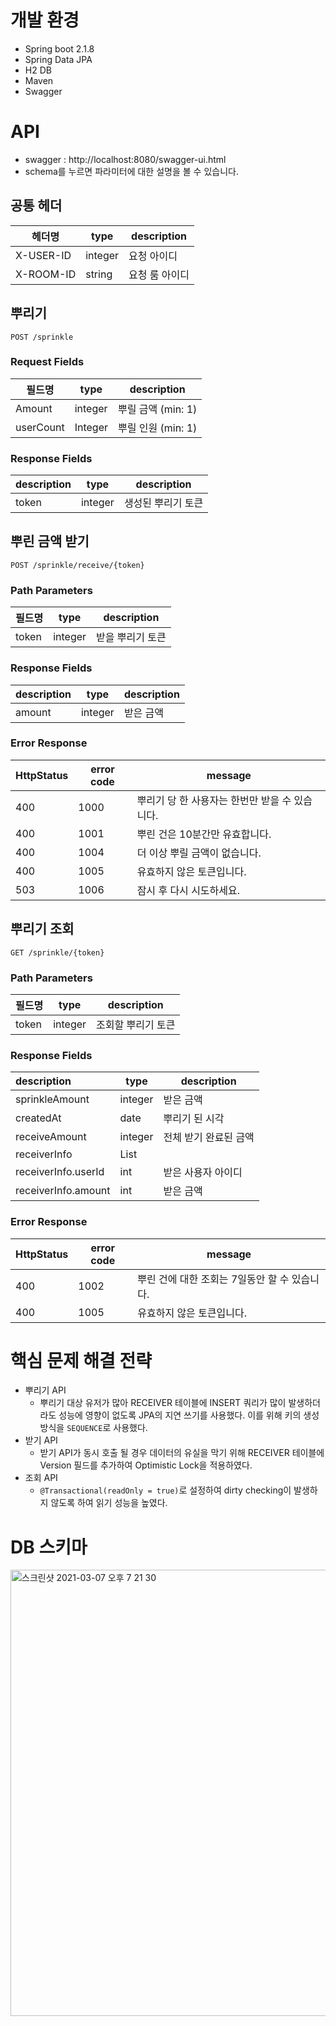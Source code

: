 # 개발 환경
- Spring boot 2.1.8
- Spring Data JPA
- H2 DB
- Maven
- Swagger

# API
- swagger : http://localhost:8080/swagger-ui.html
- schema를 누르면 파라미터에 대한 설명을 볼 수 있습니다.

## 공통 헤더

| 헤더명    | type    | description    |
| --------- | ------- | -------------- |
| X-USER-ID | integer | 요청 아이디    |
| X-ROOM-ID | string  | 요청 룸 아이디 |



## 뿌리기

```
POST /sprinkle
```

### Request Fields

| 필드명    | type    | description        |
| --------- | ------- | ------------------ |
| Amount    | integer | 뿌릴 금액 (min: 1) |
| userCount | Integer | 뿌릴 인원 (min: 1) |

### Response Fields

| description | type    | description        |
| :---------- | ------- | ------------------ |
| token       | integer | 생성된 뿌리기 토큰 |



## 뿌린 금액 받기

```
POST /sprinkle/receive/{token}
```

### Path Parameters

| 필드명 | type    | description      |
| ------ | ------- | ---------------- |
| token  | integer | 받을 뿌리기 토큰 |

### Response Fields

| description | type    | description |
| :---------- | ------- | ----------- |
| amount      | integer | 받은 금액   |

### Error Response

| HttpStatus | error code | message                                        |
| ---------- | ---------- | ---------------------------------------------- |
| 400        | 1000       | 뿌리기 당 한 사용자는 한번만 받을 수 있습니다. |
| 400        | 1001       | 뿌린 건은 10분간만 유효합니다.                 |
| 400        | 1004       | 더 이상 뿌릴 금액이 없습니다.                  |
| 400        | 1005       | 유효하지 않은 토큰입니다.                      |
| 503        | 1006       | 잠시 후 다시 시도하세요.                       |



## 뿌리기 조회

```
GET /sprinkle/{token}
```

### Path Parameters

| 필드명 | type    | description        |
| ------ | ------- | ------------------ |
| token  | integer | 조회할 뿌리기 토큰 |

### Response Fields

| description         | type    | description           |
| :------------------ | ------- | --------------------- |
| sprinkleAmount      | integer | 받은 금액             |
| createdAt           | date    | 뿌리기 된 시각        |
| receiveAmount       | integer | 전체 받기 완료된 금액 |
| receiverInfo        | List    |                       |
| receiverInfo.userId | int     | 받은 사용자 아이디    |
| receiverInfo.amount | int     | 받은 금액             |

### Error Response

| HttpStatus | error code | message                                       |
| ---------- | ---------- | --------------------------------------------- |
| 400        | 1002       | 뿌린 건에 대한 조회는 7일동안 할 수 있습니다. |
| 400        | 1005       | 유효하지 않은 토큰입니다.                     |



# 핵심 문제 해결 전략
- 뿌리기 API
  - 뿌리기 대상 유저가 많아 RECEIVER 테이블에 INSERT 쿼리가 많이 발생하더라도 성능에 영향이 없도록 JPA의 지연 쓰기를 사용했다. 이를 위해 키의 생성 방식을 `SEQUENCE`로 사용했다.
- 받기 API
  - 받기 API가 동시 호출 될 경우 데이터의 유실을 막기 위해 RECEIVER 테이블에 Version 필드를 추가하여 Optimistic Lock을 적용하였다.
- 조회 API
  - `@Transactional(readOnly = true)`로 설정하여 dirty checking이 발생하지 않도록 하여 읽기 성능을 높였다.
  
# DB 스키마
<img width="714" alt="스크린샷 2021-03-07 오후 7 21 30" src="https://user-images.githubusercontent.com/30385786/110236651-5395dc80-7f7a-11eb-899f-b53f9ec7c1d2.png">

